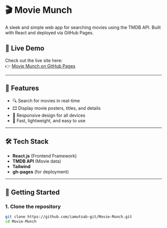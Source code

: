 # 🎬 Movie Munch

A sleek and simple web app for searching movies using the TMDB API. Built with React and deployed via GitHub Pages.



## 🔗 Live Demo

Check out the live site here:  
👉 [Movie Munch on GitHub Pages](https://iamutsab-git.github.io/Movie-Munch)

---

## 📌 Features

- 🔍 Search for movies in real-time
- 🎞️ Display movie posters, titles, and details
- 📱 Responsive design for all devices
- 🚀 Fast, lightweight, and easy to use

---

## 🛠️ Tech Stack

- **React.js** (Frontend Framework)
- **TMDB API** (Movie data)
- **Tailwind**
- **gh-pages** (for deployment)

---

## 🚀 Getting Started

### 1. Clone the repository
```bash
git clone https://github.com/iamutsab-git/Movie-Munch.git
cd Movie-Munch
